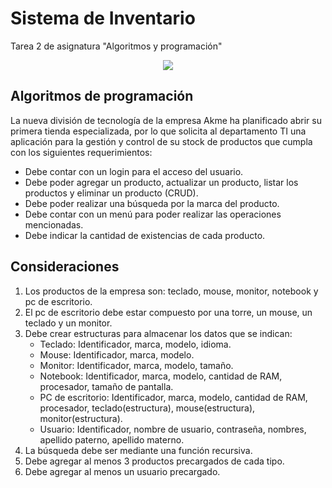 # Sistema de Inventario
Tarea 2 de asignatura "Algoritmos y programación"


<p align="center">
    <a href="https://github.com/Not-Minimal/Algoritmos/pulse/monthly">
      <img src="https://github.com/Not-Minimal/Algoritmos/blob/main/Segundo%20Semestre/4)%20Tareas/Tarea%202/Portada.pnghttps://github.com/Not-Minimal/Algoritmos/blob/main/Segundo%20Semestre/4)%20Tareas/Tarea%202/Portada.png"/>
    </a>
</p>

## Algoritmos de programación

La nueva división de tecnología de la empresa Akme ha planificado abrir su primera tienda
especializada, por lo que solicita al departamento TI una aplicación para la gestión y control de su
stock de productos que cumpla con los siguientes requerimientos:

- Debe contar con un login para el acceso del usuario.
- Debe poder agregar un producto, actualizar un producto, listar los productos y eliminar un producto (CRUD).
- Debe poder realizar una búsqueda por la marca del producto.
- Debe contar con un menú para poder realizar las operaciones mencionadas.
- Debe indicar la cantidad de existencias de cada producto.

## Consideraciones

1. Los productos de la empresa son: teclado, mouse, monitor, notebook y pc de escritorio.
2. El pc de escritorio debe estar compuesto por una torre, un mouse, un teclado y un monitor.
3. Debe crear estructuras para almacenar los datos que se indican:
    - Teclado: Identificador, marca, modelo, idioma.
    - Mouse: Identificador, marca, modelo.
    - Monitor: Identificador, marca, modelo, tamaño.
    - Notebook: Identificador, marca, modelo, cantidad de RAM, procesador, tamaño de pantalla.
    - PC de escritorio: Identificador, marca, modelo, cantidad de RAM, procesador, teclado(estructura), mouse(estructura), monitor(estructura).
    - Usuario: Identificador, nombre de usuario, contraseña, nombres, apellido paterno, apellido materno.
4. La búsqueda debe ser mediante una función recursiva.
5. Debe agregar al menos 3 productos precargados de cada tipo.
6. Debe agregar al menos un usuario precargado.
